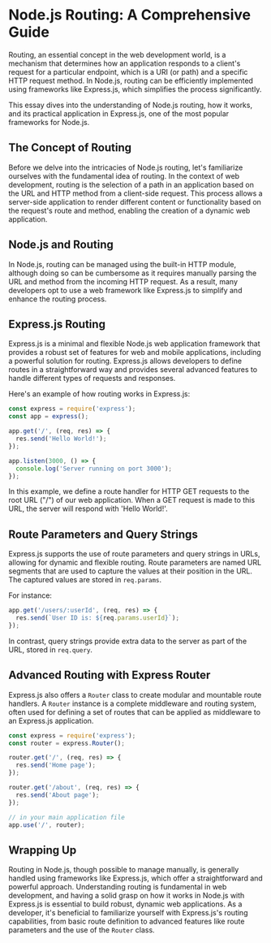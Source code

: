 # Node.js Routing: A Comprehensive Guide

Routing, an essential concept in the web development world, is a mechanism that determines how an application responds to a client's request for a particular endpoint, which is a URI (or path) and a specific HTTP request method. In Node.js, routing can be efficiently implemented using frameworks like Express.js, which simplifies the process significantly.

This essay dives into the understanding of Node.js routing, how it works, and its practical application in Express.js, one of the most popular frameworks for Node.js.

## The Concept of Routing

Before we delve into the intricacies of Node.js routing, let's familiarize ourselves with the fundamental idea of routing. In the context of web development, routing is the selection of a path in an application based on the URL and HTTP method from a client-side request. This process allows a server-side application to render different content or functionality based on the request's route and method, enabling the creation of a dynamic web application.

## Node.js and Routing

In Node.js, routing can be managed using the built-in HTTP module, although doing so can be cumbersome as it requires manually parsing the URL and method from the incoming HTTP request. As a result, many developers opt to use a web framework like Express.js to simplify and enhance the routing process.

## Express.js Routing

Express.js is a minimal and flexible Node.js web application framework that provides a robust set of features for web and mobile applications, including a powerful solution for routing. Express.js allows developers to define routes in a straightforward way and provides several advanced features to handle different types of requests and responses.

Here's an example of how routing works in Express.js:

```javascript
const express = require('express');
const app = express();

app.get('/', (req, res) => {
  res.send('Hello World!');
});

app.listen(3000, () => {
  console.log('Server running on port 3000');
});
```

In this example, we define a route handler for HTTP GET requests to the root URL ("/") of our web application. When a GET request is made to this URL, the server will respond with 'Hello World!'.

## Route Parameters and Query Strings

Express.js supports the use of route parameters and query strings in URLs, allowing for dynamic and flexible routing. Route parameters are named URL segments that are used to capture the values at their position in the URL. The captured values are stored in `req.params`.

For instance:

```javascript
app.get('/users/:userId', (req, res) => {
  res.send(`User ID is: ${req.params.userId}`);
});
```

In contrast, query strings provide extra data to the server as part of the URL, stored in `req.query`.

## Advanced Routing with Express Router

Express.js also offers a `Router` class to create modular and mountable route handlers. A `Router` instance is a complete middleware and routing system, often used for defining a set of routes that can be applied as middleware to an Express.js application.

```javascript
const express = require('express');
const router = express.Router();

router.get('/', (req, res) => {
  res.send('Home page');
});

router.get('/about', (req, res) => {
  res.send('About page');
});

// in your main application file
app.use('/', router);
```

## Wrapping Up

Routing in Node.js, though possible to manage manually, is generally handled using frameworks like Express.js, which offer a straightforward and powerful approach. Understanding routing is fundamental in web development, and having a solid grasp on how it works in Node.js with Express.js is essential to build robust, dynamic web applications. As a developer, it's beneficial to familiarize yourself with Express.js's routing capabilities, from basic route definition to advanced features like route parameters and the use of the `Router` class.
